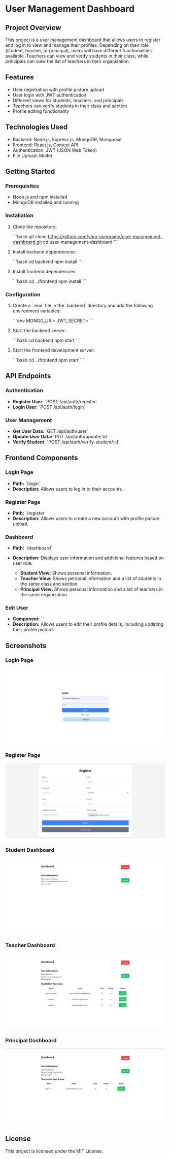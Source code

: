 
# User Management Dashboard

## Project Overview

This project is a user management dashboard that allows users to register and log in to view and manage their profiles. Depending on their role (student, teacher, or principal), users will have different functionalities available. Teachers can view and verify students in their class, while principals can view the list of teachers in their organization.

## Features

- User registration with profile picture upload
- User login with JWT authentication
- Different views for students, teachers, and principals
- Teachers can verify students in their class and section
- Profile editing functionality

## Technologies Used

- Backend: Node.js, Express.js, MongoDB, Mongoose
- Frontend: React.js, Context API
- Authentication: JWT (JSON Web Token)
- File Upload: Multer

## Getting Started

### Prerequisites

- Node.js and npm installed
- MongoDB installed and running

### Installation

1. Clone the repository:

   \`\`\`bash
   git clone https://github.com/your-username/user-management-dashboard.git
   cd user-management-dashboard
   \`\`\`

2. Install backend dependencies:

   \`\`\`bash
   cd backend
   npm install
   \`\`\`

3. Install frontend dependencies:

   \`\`\`bash
   cd ../frontend
   npm install
   \`\`\`

### Configuration

1. Create a \`.env\` file in the \`backend\` directory and add the following environment variables:

   \`\`\`env
   MONGO_URI=<your-mongodb-uri>
   JWT_SECRET=<your-jwt-secret>
   \`\`\`

2. Start the backend server:

   \`\`\`bash
   cd backend
   npm start
   \`\`\`

3. Start the frontend development server:

   \`\`\`bash
   cd ../frontend
   npm start
   \`\`\`

## API Endpoints

### Authentication

- **Register User:** \`POST /api/auth/register\`
- **Login User:** \`POST /api/auth/login\`

### User Management

- **Get User Data:** \`GET /api/auth/user\`
- **Update User Data:** \`PUT /api/auth/update/:id\`
- **Verify Student:** \`POST /api/auth/verify-student/:id\`

## Frontend Components

### Login Page

- **Path:** \`/login\`
- **Description:** Allows users to log in to their accounts.

### Register Page

- **Path:** \`/register\`
- **Description:** Allows users to create a new account with profile picture upload.

### Dashboard

- **Path:** \`/dashboard\`
- **Description:** Displays user information and additional features based on user role.

  - **Student View:** Shows personal information.
  - **Teacher View:** Shows personal information and a list of students in the same class and section.
  - **Principal View:** Shows personal information and a list of teachers in the same organization.

### Edit User

- **Component:** \`<EditUser />\`
- **Description:** Allows users to edit their profile details, including updating their profile picture.

## Screenshots

### Login Page
![Login Page](./login%20page.jpg)

### Register Page
![Register Page](./register.jpg)

### Student Dashboard
![Student Dashboard](./student.jpg)

### Teacher Dashboard
![Teacher Dashboard](./teacher.jpg)

### Principal Dashboard
![Principal Dashboard](./principal.jpg)

## License

This project is licensed under the MIT License.
